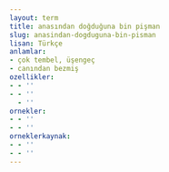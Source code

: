 ```yaml
---
layout: term
title: anasından doğduğuna bin pişman
slug: anasindan-dogduguna-bin-pisman
lisan: Türkçe
anlamlar:
- çok tembel, üşengeç
- canından bezmiş
ozellikler:
- - ''
- - ''
  - ''
ornekler:
- - ''
- - ''
orneklerkaynak:
- - ''
- - ''
---
```

